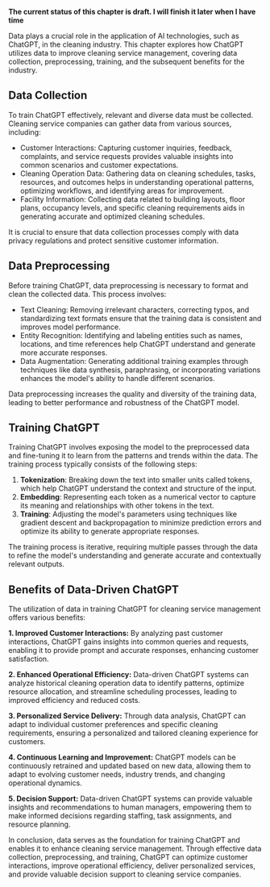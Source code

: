 **The current status of this chapter is draft. I will finish it later when I have time**

Data plays a crucial role in the application of AI technologies, such as ChatGPT, in the cleaning industry. This chapter explores how ChatGPT utilizes data to improve cleaning service management, covering data collection, preprocessing, training, and the subsequent benefits for the industry.

Data Collection
---------------

To train ChatGPT effectively, relevant and diverse data must be collected. Cleaning service companies can gather data from various sources, including:

* Customer Interactions: Capturing customer inquiries, feedback, complaints, and service requests provides valuable insights into common scenarios and customer expectations.
* Cleaning Operation Data: Gathering data on cleaning schedules, tasks, resources, and outcomes helps in understanding operational patterns, optimizing workflows, and identifying areas for improvement.
* Facility Information: Collecting data related to building layouts, floor plans, occupancy levels, and specific cleaning requirements aids in generating accurate and optimized cleaning schedules.

It is crucial to ensure that data collection processes comply with data privacy regulations and protect sensitive customer information.

Data Preprocessing
------------------

Before training ChatGPT, data preprocessing is necessary to format and clean the collected data. This process involves:

* Text Cleaning: Removing irrelevant characters, correcting typos, and standardizing text formats ensure that the training data is consistent and improves model performance.
* Entity Recognition: Identifying and labeling entities such as names, locations, and time references help ChatGPT understand and generate more accurate responses.
* Data Augmentation: Generating additional training examples through techniques like data synthesis, paraphrasing, or incorporating variations enhances the model's ability to handle different scenarios.

Data preprocessing increases the quality and diversity of the training data, leading to better performance and robustness of the ChatGPT model.

Training ChatGPT
----------------

Training ChatGPT involves exposing the model to the preprocessed data and fine-tuning it to learn from the patterns and trends within the data. The training process typically consists of the following steps:

1. **Tokenization**: Breaking down the text into smaller units called tokens, which help ChatGPT understand the context and structure of the input.
2. **Embedding**: Representing each token as a numerical vector to capture its meaning and relationships with other tokens in the text.
3. **Training**: Adjusting the model's parameters using techniques like gradient descent and backpropagation to minimize prediction errors and optimize its ability to generate appropriate responses.

The training process is iterative, requiring multiple passes through the data to refine the model's understanding and generate accurate and contextually relevant outputs.

Benefits of Data-Driven ChatGPT
-------------------------------

The utilization of data in training ChatGPT for cleaning service management offers various benefits:

**1. Improved Customer Interactions:** By analyzing past customer interactions, ChatGPT gains insights into common queries and requests, enabling it to provide prompt and accurate responses, enhancing customer satisfaction.

**2. Enhanced Operational Efficiency:** Data-driven ChatGPT systems can analyze historical cleaning operation data to identify patterns, optimize resource allocation, and streamline scheduling processes, leading to improved efficiency and reduced costs.

**3. Personalized Service Delivery:** Through data analysis, ChatGPT can adapt to individual customer preferences and specific cleaning requirements, ensuring a personalized and tailored cleaning experience for customers.

**4. Continuous Learning and Improvement:** ChatGPT models can be continuously retrained and updated based on new data, allowing them to adapt to evolving customer needs, industry trends, and changing operational dynamics.

**5. Decision Support:** Data-driven ChatGPT systems can provide valuable insights and recommendations to human managers, empowering them to make informed decisions regarding staffing, task assignments, and resource planning.

In conclusion, data serves as the foundation for training ChatGPT and enables it to enhance cleaning service management. Through effective data collection, preprocessing, and training, ChatGPT can optimize customer interactions, improve operational efficiency, deliver personalized services, and provide valuable decision support to cleaning service companies.
